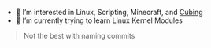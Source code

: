 - 👀 I’m interested in Linux, Scripting, Minecraft, and [Cubing](https://en.wikipedia.org/wiki/Cubing)
- 🌱 I’m currently trying to learn Linux Kernel Modules
<!---
RaspBella/RaspBella is a ✨ special ✨ repository because its `README.md` (this file) appears on your GitHub profile.
You can click the Preview link to take a look at your changes.
--->
> Not the best with naming commits
